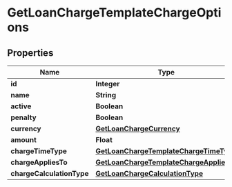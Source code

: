 # GetLoanChargeTemplateChargeOptions

## Properties
Name | Type | Description | Notes
------------ | ------------- | ------------- | -------------
**id** | **Integer** |  |  [optional]
**name** | **String** |  |  [optional]
**active** | **Boolean** |  |  [optional]
**penalty** | **Boolean** |  |  [optional]
**currency** | [**GetLoanChargeCurrency**](GetLoanChargeCurrency.md) |  |  [optional]
**amount** | **Float** |  |  [optional]
**chargeTimeType** | [**GetLoanChargeTemplateChargeTimeType**](GetLoanChargeTemplateChargeTimeType.md) |  |  [optional]
**chargeAppliesTo** | [**GetLoanChargeTemplateChargeAppliesTo**](GetLoanChargeTemplateChargeAppliesTo.md) |  |  [optional]
**chargeCalculationType** | [**GetLoanChargeCalculationType**](GetLoanChargeCalculationType.md) |  |  [optional]

